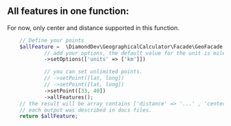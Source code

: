 All features in one function:
----------
For now, only center and distance supported in this function.

```php
    // Define your points
    $allFeature =  \DiamondDev\GeographicalCalculator\Facade\GeoFacade::setPoint([22, 37])
            // add your options, the default value for the unit is mile.
            ->setOptions(['units' => ['km']])

            // you can set unlimited points.
            // ->setPoint([lat, long])
            // ->setPoint([lat, long])
            ->setPoint([33, 40])
            ->allFeatures();
    // the result will be array contains ['distance' => '...' , 'center' => '...']
    // each output was described in docs files.
    return $allFeature;
```
